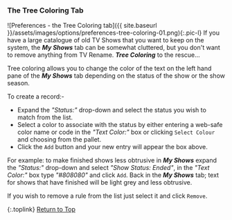 <!-- START PREFERENCES {TREE COLORING TAB] --- -->
### The Tree Coloring Tab

![Preferences - the Tree Coloring tab]({{ site.baseurl }}/assets/images/options/preferences-tree-coloring-01.png){:.pic-l}
If you have a large catalogue of old TV Shows that you want to keep on the system, the _**My&nbsp;Shows**_ tab can be somewhat cluttered, but you don't want to remove anything from TV Rename. _**Tree Coloring**_ to the rescue...

Tree coloring allows you to change the color of the text on the left hand pane of the _**My&nbsp;Shows**_ tab depending on the status of the show or the show season.

To create a record:-
* Expand the _"Status:"_ drop-down and select the status you wish to match from the list.
* Select a color to associate with the status by either entering a web-safe color name or code in the _"Text Color:"_ box or clicking `Select Colour` and choosing from the pallet.
* Click the `Add` button and your new entry will appear the box above.

For example: to make finished shows less obtrusive in _**My&nbsp;Shows**_ expand the _"Status:"_ drop-down and select _"Show Status: Ended"_, in the _"Text Color:"_ box type _"#808080"_ and click `Add`. Back in the _**My&nbsp;Shows**_ tab; text for shows that have finished will be light grey and less obtrusive.

If you wish to remove a rule from the list just select it and click `Remove`.

{:.toplink}
[Return to Top]()
<!-- END PREFERENCES {TREE COLORING TAB] ----- -->
